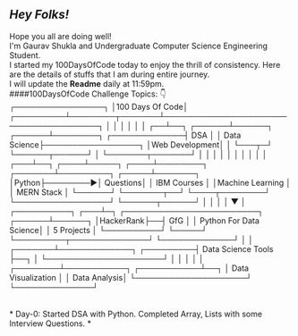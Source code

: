 ## *Hey Folks!*
Hope you all are doing well! <br>
I'm Gaurav Shukla and Undergraduate Computer Science Engineering Student.<br>
I started my 100DaysOfCode today to enjoy the thrill of consistency.
Here are the details of stuffs that I am during entire journey.<br>
I will update the **Readme** daily at 11:59pm.<br>
####100DaysOfCode Challenge Topics: 👇 
<br>
                               ┌────────────────┐
                               │100 Days Of Code│
                     ┌─────────┴────────┬───────┴──────────────────────────────────────┐
                     │                  │                                              │
                     │                  │                                              │
                  ┌──┴──┐        ┌──────┴──────┐                                ┌──────┴────────┐
    ┌─────────────┤ DSA │        │ Data Science├─────────────────┐              │Web Development│
    │             └───┬─┘        └──────┬──────┘                 │              └───────┬───────┘
    │                 │                 │                        │                      │
    │                 │                 │                        │                      │
┌───┴──┐         ┌────┴─────┐      ┌────┴────────┐       ┌───────┴─────────┐      ┌─────┴───────┐
│Python├────────►│ Questions│      │ IBM Courses │       │Machine Learning │      │ MERN Stack  │
└──────┘         └───────┬──┘      └────┬────────┘       └─────────────────┘      └──────┬──────┘
                         │              │                                                │
                         │              ▼                                                │
       ┌──────────┐  ┌───┴─┐  ┌────────────────────────┐                          ┌──────┴──────┐
       │HackerRank├──┤ GfG │  │ Python For Data Science│                          │ 5 Projects  │
       └──────────┘  └─────┘  └─────────┬──────────────┘                          └─────────────┘
                                        │
                                        │
                                ┌───────┴─────────────┐
                      ┌─────────┤  Data Science Tools ├──┐
                      │         └─────────────────────┘  │
                      │                                  │
                      │                                  │
             ┌────────┴───────────┐          ┌───────────┴──┐
             │ Data Visualization │          │ Data Analysis│
             └────────────────────┘          └──────────────┘

<br>
* Day-0: Started DSA with Python. Completed Array, Lists with some Interview Questions.
* 